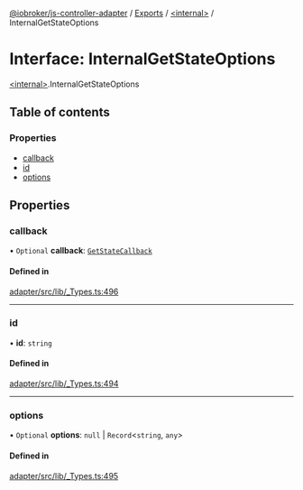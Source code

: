 [@iobroker/js-controller-adapter](../README.md) / [Exports](../modules.md) / [\<internal\>](../modules/internal_.md) / InternalGetStateOptions

# Interface: InternalGetStateOptions

[\<internal\>](../modules/internal_.md).InternalGetStateOptions

## Table of contents

### Properties

- [callback](internal_.InternalGetStateOptions.md#callback)
- [id](internal_.InternalGetStateOptions.md#id)
- [options](internal_.InternalGetStateOptions.md#options)

## Properties

### callback

• `Optional` **callback**: [`GetStateCallback`](../modules/internal_.md#getstatecallback)

#### Defined in

[adapter/src/lib/_Types.ts:496](https://github.com/ioBroker/ioBroker.js-controller/blob/34e3febb44c91492104ab37fef1775198d5dc796/packages/adapter/src/lib/_Types.ts#L496)

___

### id

• **id**: `string`

#### Defined in

[adapter/src/lib/_Types.ts:494](https://github.com/ioBroker/ioBroker.js-controller/blob/34e3febb44c91492104ab37fef1775198d5dc796/packages/adapter/src/lib/_Types.ts#L494)

___

### options

• `Optional` **options**: ``null`` \| `Record`\<`string`, `any`\>

#### Defined in

[adapter/src/lib/_Types.ts:495](https://github.com/ioBroker/ioBroker.js-controller/blob/34e3febb44c91492104ab37fef1775198d5dc796/packages/adapter/src/lib/_Types.ts#L495)
